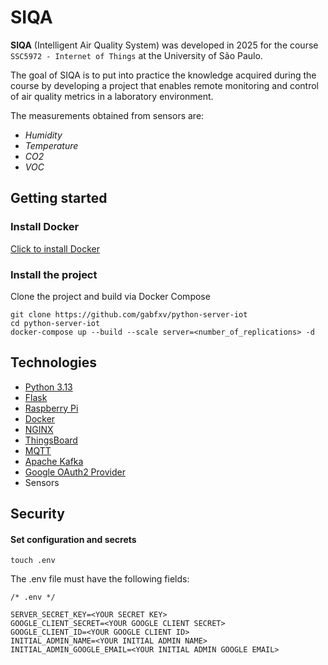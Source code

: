# SIQA

**SIQA** (Intelligent Air Quality System) was developed in 2025 for the course `SSC5972 - Internet of Things` at the University of São Paulo.

The goal of SIQA is to put into practice the knowledge acquired during the course by developing a project that enables remote monitoring and control of air quality metrics in a laboratory environment.

The measurements obtained from sensors are:

- _Humidity_
- _Temperature_
- _CO2_
- _VOC_

## Getting started

### Install Docker
[Click to install Docker](https://www.docker.com/)

### Install the project
Clone the project and build via Docker Compose
``` 
git clone https://github.com/gabfxv/python-server-iot
cd python-server-iot
docker-compose up --build --scale server=<number_of_replications> -d
```

## Technologies
- [Python 3.13](https://www.python.org/)
- [Flask](https://flask.palletsprojects.com/en/stable/)
- [Raspberry Pi](https://www.raspberrypi.com/)
- [Docker](https://www.docker.com/)
- [NGINX](https://nginx.org/)
- [ThingsBoard](https://thingsboard.io/docs/user-guide/install/docker/)
- [MQTT](https://mqtt.org/)
- [Apache Kafka](https://kafka.apache.org/)
- [Google OAuth2 Provider](https://developers.google.com/identity/protocols/oauth2)
- Sensors

## Security

#### Set configuration and secrets
```
touch .env
```

The .env file must have the following fields:

```
/* .env */

SERVER_SECRET_KEY=<YOUR SECRET KEY>
GOOGLE_CLIENT_SECRET=<YOUR GOOGLE CLIENT SECRET>
GOOGLE_CLIENT_ID=<YOUR GOOGLE CLIENT ID>
INITIAL_ADMIN_NAME=<YOUR INITIAL ADMIN NAME>
INITIAL_ADMIN_GOOGLE_EMAIL=<YOUR INITIAL ADMIN GOOGLE EMAIL>
```